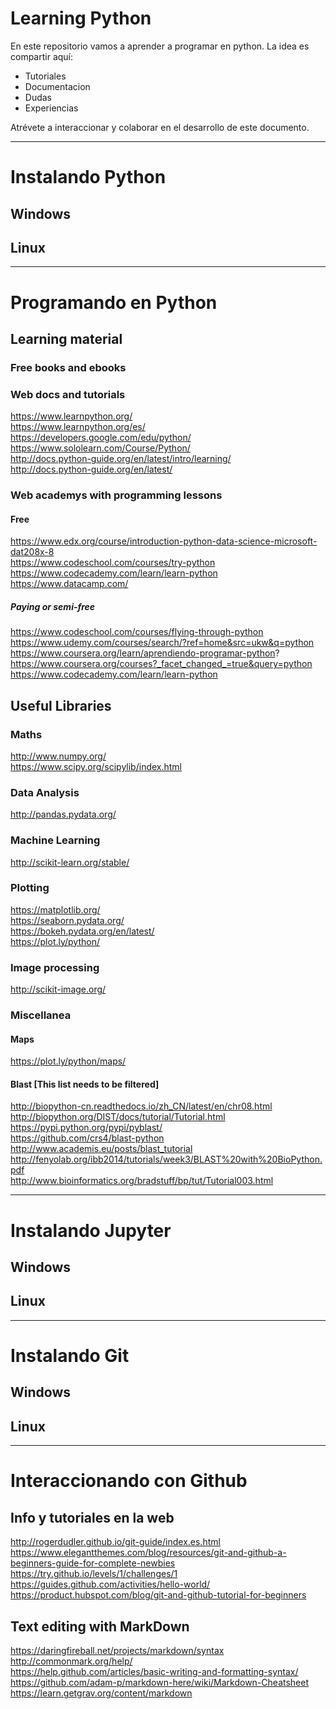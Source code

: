 # Learning Python

En este repositorio vamos a aprender a programar en python.
La idea es compartir aquí:
- Tutoriales
- Documentacion
- Dudas
- Experiencias

Atrévete a interaccionar y colaborar en el desarrollo de este documento.

----

# Instalando Python

## Windows

## Linux

----

# Programando en Python

## Learning material

### Free books and ebooks

### Web docs and tutorials
https://www.learnpython.org/ \
https://www.learnpython.org/es/ \
https://developers.google.com/edu/python/ \
https://www.sololearn.com/Course/Python/ \
http://docs.python-guide.org/en/latest/intro/learning/ \
http://docs.python-guide.org/en/latest/

### Web academys with programming lessons

#### Free
https://www.edx.org/course/introduction-python-data-science-microsoft-dat208x-8 \
https://www.codeschool.com/courses/try-python \
https://www.codecademy.com/learn/learn-python \
https://www.datacamp.com/

##### Paying or semi-free
https://www.codeschool.com/courses/flying-through-python \
https://www.udemy.com/courses/search/?ref=home&src=ukw&q=python \
https://www.coursera.org/learn/aprendiendo-programar-python? \
https://www.coursera.org/courses?_facet_changed_=true&query=python \
https://www.codecademy.com/learn/learn-python

## Useful Libraries

### Maths
http://www.numpy.org/ \
https://www.scipy.org/scipylib/index.html

### Data Analysis
http://pandas.pydata.org/ 

### Machine Learning
http://scikit-learn.org/stable/ 

### Plotting
https://matplotlib.org/ \
https://seaborn.pydata.org/ \
https://bokeh.pydata.org/en/latest/ \
https://plot.ly/python/

### Image processing
http://scikit-image.org/ 

### Miscellanea

#### Maps
https://plot.ly/python/maps/ 

#### Blast [This list needs to be filtered]
http://biopython-cn.readthedocs.io/zh_CN/latest/en/chr08.html \
http://biopython.org/DIST/docs/tutorial/Tutorial.html \
https://pypi.python.org/pypi/pyblast/ \
https://github.com/crs4/blast-python \
http://www.academis.eu/posts/blast_tutorial \
http://fenyolab.org/ibb2014/tutorials/week3/BLAST%20with%20BioPython.pdf \
http://www.bioinformatics.org/bradstuff/bp/tut/Tutorial003.html

----

# Instalando Jupyter

## Windows

## Linux

----

# Instalando Git

## Windows

## Linux

----

# Interaccionando con Github
## Info y tutoriales en la web
http://rogerdudler.github.io/git-guide/index.es.html \
https://www.elegantthemes.com/blog/resources/git-and-github-a-beginners-guide-for-complete-newbies \
https://try.github.io/levels/1/challenges/1 \
https://guides.github.com/activities/hello-world/ \
https://product.hubspot.com/blog/git-and-github-tutorial-for-beginners
## Text editing with MarkDown
https://daringfireball.net/projects/markdown/syntax \
http://commonmark.org/help/ \
https://help.github.com/articles/basic-writing-and-formatting-syntax/ \
https://github.com/adam-p/markdown-here/wiki/Markdown-Cheatsheet \
https://learn.getgrav.org/content/markdown
